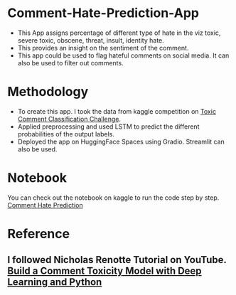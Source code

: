 # Comment-Hate-Prediction-App
* This App assigns percentage of different type of hate in the viz toxic, severe toxic, obscene, threat, insult, identity hate. 
* This provides an insight on the sentiment of the comment.
* This app could be used to flag hateful comments on social media. It can also be used to filter out comments.

# Methodology
* To create this app. I took the data from kaggle competition on [Toxic Comment Classification Challenge](https://www.kaggle.com/competitions/jigsaw-toxic-comment-classification-challenge).
* Applied preprocessing and used LSTM to predict the different probabilities of the output labels.
* Deployed the app on HuggingFace Spaces using Gradio. Streamlit can also be used.

# Notebook
You can check out the notebook on kaggle to run the code step by step. [Comment Hate Prediction](https://www.kaggle.com/code/apurvayadav29/comment-hate-prediction#Neural-Network)

# Reference
I followed Nicholas Renotte Tutorial on YouTube. [Build a Comment Toxicity Model with Deep Learning and Python](https://youtu.be/ZUqB-luawZg)
---
